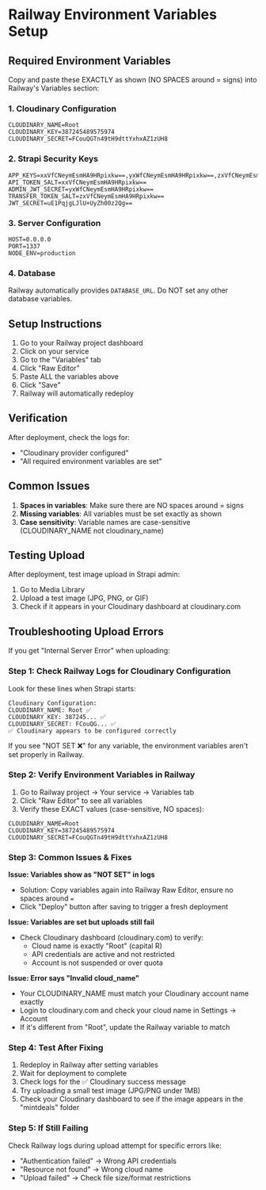 # Railway Environment Variables Setup

## Required Environment Variables

Copy and paste these EXACTLY as shown (NO SPACES around = signs) into Railway's Variables section:

### 1. Cloudinary Configuration
```
CLOUDINARY_NAME=Root
CLOUDINARY_KEY=387245489575974
CLOUDINARY_SECRET=FCouQGTn49tH9dttYxhxAZ1zUH8
```

### 2. Strapi Security Keys
```
APP_KEYS=xxVfCNeymEsmHA9HRpixkw==,yxWfCNeymEsmHA9HRpixkw==,zxVfCNeymEsmHA9HRpixkw==,axVfCNeymEsmHA9HRpixkw==
API_TOKEN_SALT=xxVfCNeymEsmHA9HRpixkw==
ADMIN_JWT_SECRET=yxWfCNeymEsmHA9HRpixkw==
TRANSFER_TOKEN_SALT=zxVfCNeymEsmHA9HRpixkw==
JWT_SECRET=uE1PqjgLJlU+UyZh00z2Qg==
```

### 3. Server Configuration
```
HOST=0.0.0.0
PORT=1337
NODE_ENV=production
```

### 4. Database
Railway automatically provides `DATABASE_URL`. Do NOT set any other database variables.

## Setup Instructions

1. Go to your Railway project dashboard
2. Click on your service
3. Go to the "Variables" tab
4. Click "Raw Editor"
5. Paste ALL the variables above
6. Click "Save"
7. Railway will automatically redeploy

## Verification

After deployment, check the logs for:
- "Cloudinary provider configured"
- "All required environment variables are set"

## Common Issues

1. **Spaces in variables**: Make sure there are NO spaces around = signs
2. **Missing variables**: All variables must be set exactly as shown
3. **Case sensitivity**: Variable names are case-sensitive (CLOUDINARY_NAME not cloudinary_name)

## Testing Upload

After deployment, test image upload in Strapi admin:
1. Go to Media Library
2. Upload a test image (JPG, PNG, or GIF)
3. Check if it appears in your Cloudinary dashboard at cloudinary.com

## Troubleshooting Upload Errors

If you get "Internal Server Error" when uploading:

### Step 1: Check Railway Logs for Cloudinary Configuration
Look for these lines when Strapi starts:
```
Cloudinary Configuration:
CLOUDINARY_NAME: Root ✅
CLOUDINARY_KEY: 387245... ✅
CLOUDINARY_SECRET: FCouQG... ✅
✅ Cloudinary appears to be configured correctly
```

If you see "NOT SET ❌" for any variable, the environment variables aren't set properly in Railway.

### Step 2: Verify Environment Variables in Railway
1. Go to Railway project → Your service → Variables tab
2. Click "Raw Editor" to see all variables
3. Verify these EXACT values (case-sensitive, NO spaces):
```
CLOUDINARY_NAME=Root
CLOUDINARY_KEY=387245489575974
CLOUDINARY_SECRET=FCouQGTn49tH9dttYxhxAZ1zUH8
```

### Step 3: Common Issues & Fixes

**Issue: Variables show as "NOT SET" in logs**
- Solution: Copy variables again into Railway Raw Editor, ensure no spaces around `=`
- Click "Deploy" button after saving to trigger a fresh deployment

**Issue: Variables are set but uploads still fail**
- Check Cloudinary dashboard (cloudinary.com) to verify:
  - Cloud name is exactly "Root" (capital R)
  - API credentials are active and not restricted
  - Account is not suspended or over quota

**Issue: Error says "Invalid cloud_name"**
- Your CLOUDINARY_NAME must match your Cloudinary account name exactly
- Login to cloudinary.com and check your cloud name in Settings → Account
- If it's different from "Root", update the Railway variable to match

### Step 4: Test After Fixing
1. Redeploy in Railway after setting variables
2. Wait for deployment to complete
3. Check logs for the ✅ Cloudinary success message
4. Try uploading a small test image (JPG/PNG under 1MB)
5. Check your Cloudinary dashboard to see if the image appears in the "mintdeals" folder

### Step 5: If Still Failing
Check Railway logs during upload attempt for specific errors like:
- "Authentication failed" → Wrong API credentials
- "Resource not found" → Wrong cloud name
- "Upload failed" → Check file size/format restrictions